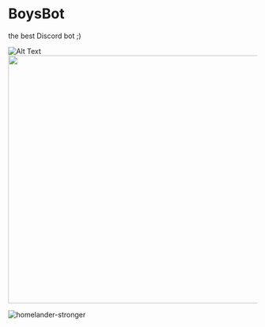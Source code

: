 # BoysBot
the best Discord bot ;)

![Alt Text](https://tenor.com/view/homelander-stronger-smarter-better-gif-27330950)
<br>
<img src="https://tenor.com/view/homelander-stronger-smarter-better-gif-27330950" width="800" height="500" />

![homelander-stronger](https://github.com/user-attachments/assets/ed1797db-b975-4f96-bc36-aad70beb22ea)
